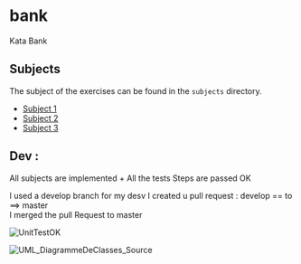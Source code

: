 # bank
Kata Bank

## Subjects
The subject of the exercises can be found in the `subjects` directory.

- [Subject 1](subjects/Subject_1.txt)
- [Subject 2](subjects/Subject_2.txt)
- [Subject 3](subjects/Subject_3.txt)


## Dev :

All subjects are implemented + All the tests Steps are passed OK

I used a develop branch for my desv 
I created u pull request : develop == to ==> master  
I merged the pull Request to master


![UnitTestOK](https://github.com/user-attachments/assets/4416d87c-2796-44d6-a668-3a57db89b822)


![UML_DiagrammeDeClasses_Source](https://github.com/user-attachments/assets/d5c98214-faee-4b56-b29b-a440c7fbf36d)
